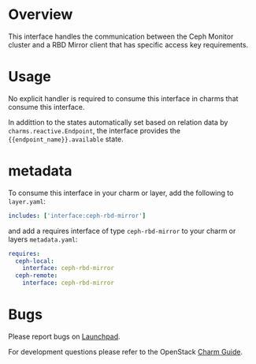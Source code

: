 # Overview

This interface handles the communication between the Ceph Monitor cluster
and a RBD Mirror client that has specific access key requirements.

# Usage

No explicit handler is required to consume this interface in charms
that consume this interface.

In addittion to the states automatically set based on relation data by
``charms.reactive.Endpoint``, the interface provides the
``{{endpoint_name}}.available`` state.

# metadata

To consume this interface in your charm or layer, add the following to `layer.yaml`:

```yaml
includes: ['interface:ceph-rbd-mirror']
```

and add a requires interface of type `ceph-rbd-mirror` to your charm or layers `metadata.yaml`:

```yaml
requires:
  ceph-local:
    interface: ceph-rbd-mirror
  ceph-remote:
    interface: ceph-rbd-mirror
```

# Bugs

Please report bugs on [Launchpad](https://bugs.launchpad.net/openstack-charms/+filebug).

For development questions please refer to the OpenStack [Charm Guide](https://github.com/openstack/charm-guide).
